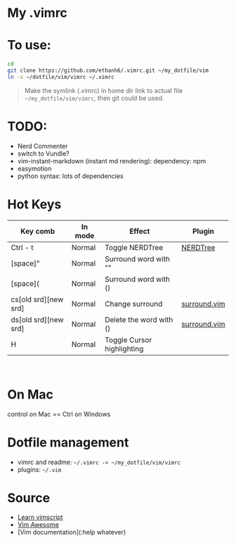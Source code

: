 # My .vimrc

# To use:
```sh
cd 
git clone https://github.com/ethanh6/.vimrc.git ~/my_dotfile/vim
ln -s ~/dotfile/vim/vimrc ~/.vimrc
```

> Make the symlink (.vimrc) in home dir link to actual file `~/my_dotfile/vim/vimrc`, then git could be used.

# TODO:
- Nerd Commenter
- switch to Vundle?
- vim-instant-markdown (instant md rendering): dependency: npm
- easymotion
- python syntax: lots of dependencies

# Hot Keys

| Key comb | In mode |  Effect | Plugin |
|-------   | ------ | ------ | --- |
| Ctrl - t | Normal | Toggle NERDTree | [NERDTree](https://vimawesome.com/plugin/nerdtree-red)
| [space]" | Normal | Surround word with ""|
| [space]( | Normal | Surround word with ()|
| cs[old srd][new srd]| Normal | Change surround | [surround.vim](https://vimawesome.com/plugin/surround-vim) |
| ds[old srd][new srd]| Normal | Delete the word with ()| [surround.vim](https://vimawesome.com/plugin/surround-vim) |
| H | Normal | Toggle Cursor highlighting ||

<br>


# On Mac
control on Mac == Ctrl on Windows

# Dotfile management
- vimrc and readme: `~/.vimrc -> ~/my_dotfile/vim/vimrc`
- plugins: `~/.vim`


# Source
- [Learn vimscript](https://learnvimscriptthehardway.stevelosh.com)
- [Vim Awesome](https://vimawesome.com)
- [Vim documentation](:help whatever)
